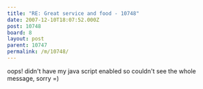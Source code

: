 ```yaml
---
title: "RE: Great service and food - 10748"
date: 2007-12-10T18:07:52.000Z
post: 10748
board: 8
layout: post
parent: 10747
permalink: /m/10748/
---
```

oops! didn't have my java script enabled so couldn't see the whole message, sorry =)
